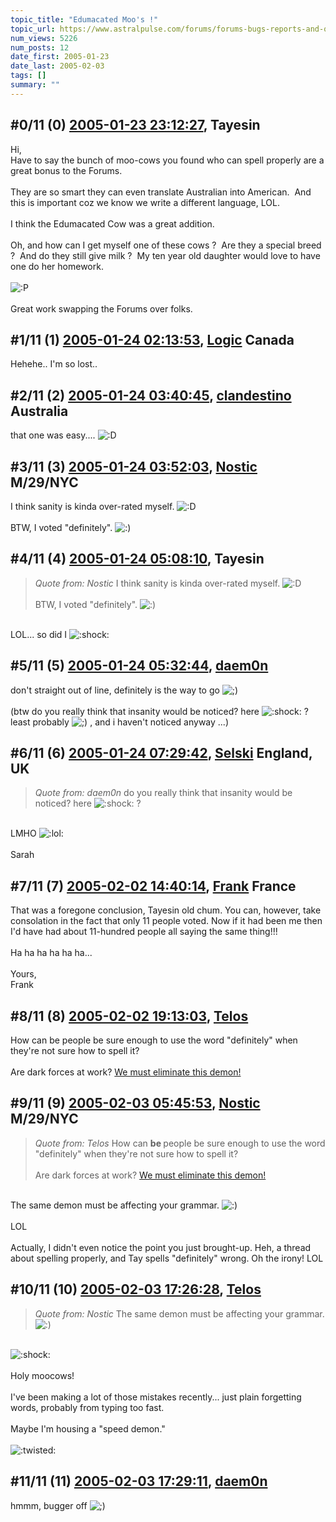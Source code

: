 ```yaml
---
topic_title: "Edumacated Moo's !"
topic_url: https://www.astralpulse.com/forums/forums-bugs-reports-and-questions/edumacated-moo-s-%21
num_views: 5226
num_posts: 12
date_first: 2005-01-23
date_last: 2005-02-03
tags: []
summary: ""
---
```


## \#0/11 (0) [2005-01-23 23:12:27](https://www.astralpulse.com/forums/index.php?msg=144525), Tayesin  ##
<section>
Hi,
<br>
Have to say the bunch of moo-cows you found who can spell properly are a great bonus to the Forums.
<br>
<br>
They are so smart they can even translate Australian into American.  And this is important coz we know we write a different language, LOL.
<br>
<br>
I think the Edumacated Cow was a great addition.
<br>
<br>
Oh, and how can I get myself one of these cows ?  Are they a special breed ?  And do they still give milk ?  My ten year old daughter would love to have one do her homework.
<br>
<br>
<img alt=":P" class="smiley" src="https://www.astralpulse.com/forums/Smileys/fugue/tongue.png" title="Tongue"/>
<br>
<br>
Great work swapping the Forums over folks.
</section>

## \#1/11 (1) [2005-01-24 02:13:53](https://www.astralpulse.com/forums/index.php?msg=144542), [Logic](https://www.astralpulse.com/forums/profile/?u=3578) Canada ##
<section>
Hehehe.. I'm so lost..
</section>

## \#2/11 (2) [2005-01-24 03:40:45](https://www.astralpulse.com/forums/index.php?msg=144548), [clandestino](https://www.astralpulse.com/forums/profile/?u=691) Australia ##
<section>
that one was easy....
<img alt=":D" class="smiley" src="https://www.astralpulse.com/forums/Smileys/fugue/cheesy.png" title="Cheesy"/>
</section>

## \#3/11 (3) [2005-01-24 03:52:03](https://www.astralpulse.com/forums/index.php?msg=144549), [Nostic](https://www.astralpulse.com/forums/profile/?u=7144) M/29/NYC ##
<section>
I think sanity is kinda over-rated myself.
<img alt=":D" class="smiley" src="https://www.astralpulse.com/forums/Smileys/fugue/cheesy.png" title="Cheesy"/>
<br>
<br>
BTW, I voted "definitely".
<img alt=":)" class="smiley" src="https://www.astralpulse.com/forums/Smileys/fugue/smiley.png" title="Smiley"/>
</section>

## \#4/11 (4) [2005-01-24 05:08:10](https://www.astralpulse.com/forums/index.php?msg=144555), Tayesin  ##
<section>
<blockquote class="bbc_standard_quote">
 <cite>
  Quote from: Nostic
 </cite>
 I think sanity is kinda over-rated myself.
 <img alt=":D" class="smiley" src="https://www.astralpulse.com/forums/Smileys/fugue/cheesy.png" title="Cheesy"/>
 <br>
 <br>
 BTW, I voted "definitely".
 <img alt=":)" class="smiley" src="https://www.astralpulse.com/forums/Smileys/fugue/smiley.png" title="Smiley"/>
</blockquote>
<br>
LOL... so did I
<img alt=":shock:" class="smiley" src="https://www.astralpulse.com/forums/Smileys/fugue/shocked.png" title="Shocked"/>
</section>

## \#5/11 (5) [2005-01-24 05:32:44](https://www.astralpulse.com/forums/index.php?msg=144556), [daem0n](https://www.astralpulse.com/forums/profile/?u=6303)  ##
<section>
don't straight out of line, definitely is the way to go
<img alt=";)" class="smiley" src="https://www.astralpulse.com/forums/Smileys/fugue/wink.png" title="Wink"/>
<br>
<br>
(btw do you really think that insanity would be noticed? here
<img alt=":shock:" class="smiley" src="https://www.astralpulse.com/forums/Smileys/fugue/shocked.png" title="Shocked"/>
? least probably
<img alt=";)" class="smiley" src="https://www.astralpulse.com/forums/Smileys/fugue/wink.png" title="Wink"/>
, and i haven't noticed anyway ...)
</section>

## \#6/11 (6) [2005-01-24 07:29:42](https://www.astralpulse.com/forums/index.php?msg=144565), [Selski](https://www.astralpulse.com/forums/profile/?u=6012) England, UK ##
<section>
<blockquote class="bbc_standard_quote">
 <cite>
  Quote from: daem0n
 </cite>
 do you really think that insanity would be noticed? here
 <img alt=":shock:" class="smiley" src="https://www.astralpulse.com/forums/Smileys/fugue/shocked.png" title="Shocked"/>
 ?
</blockquote>
<br>
LMHO
<img alt=":lol:" class="smiley" src="https://www.astralpulse.com/forums/Smileys/fugue/cheesy.png" title="Cheesy"/>
<br>
<br>
Sarah
</section>

## \#7/11 (7) [2005-02-02 14:40:14](https://www.astralpulse.com/forums/index.php?msg=146519), [Frank](https://www.astralpulse.com/forums/profile/?u=359) France ##
<section>
That was a foregone conclusion, Tayesin old chum. You can, however, take consolation in the fact that only 11 people voted. Now if it had been me then I'd have had about 11-hundred people all saying the same thing!!!
<br>
<br>
Ha ha ha ha ha ha...
<br>
<br>
Yours,
<br>
Frank
</section>

## \#8/11 (8) [2005-02-02 19:13:03](https://www.astralpulse.com/forums/index.php?msg=146584), [Telos](https://www.astralpulse.com/forums/profile/?u=6496)  ##
<section>
How can be people be sure enough to use the word "definitely" when they're not sure how to spell it?
<br>
<br>
Are dark forces at work?
<a class="bbc_link" href="http://www.astralpulse.com/forums/viewtopic.php?t=15761&amp;start=10" rel="noopener" target="_blank">
 We must eliminate this demon!
</a>
</section>

## \#9/11 (9) [2005-02-03 05:45:53](https://www.astralpulse.com/forums/index.php?msg=146690), [Nostic](https://www.astralpulse.com/forums/profile/?u=7144) M/29/NYC ##
<section>
<blockquote class="bbc_standard_quote">
 <cite>
  Quote from: Telos
 </cite>
 How can
 <b>
  be
 </b>
 people be sure enough to use the word "definitely" when they're not sure how to spell it?
 <br>
 <br>
 Are dark forces at work?
 <a class="bbc_link" href="http://www.astralpulse.com/forums/viewtopic.php?t=15761&amp;start=10" rel="noopener" target="_blank">
  We must eliminate this demon!
 </a>
</blockquote>
<br>
The same demon must be affecting your grammar.
<img alt=":)" class="smiley" src="https://www.astralpulse.com/forums/Smileys/fugue/smiley.png" title="Smiley"/>
<br>
<br>
LOL
<br>
<br>
Actually, I didn't even notice the point you just brought-up. Heh, a thread about spelling properly, and Tay spells "definitely" wrong. Oh the irony! LOL
</section>

## \#10/11 (10) [2005-02-03 17:26:28](https://www.astralpulse.com/forums/index.php?msg=146864), [Telos](https://www.astralpulse.com/forums/profile/?u=6496)  ##
<section>
<blockquote class="bbc_standard_quote">
 <cite>
  Quote from: Nostic
 </cite>
 The same demon must be affecting your grammar.
 <img alt=":)" class="smiley" src="https://www.astralpulse.com/forums/Smileys/fugue/smiley.png" title="Smiley"/>
</blockquote>
<br>
<img alt=":shock:" class="smiley" src="https://www.astralpulse.com/forums/Smileys/fugue/shocked.png" title="Shocked"/>
<br>
<br>
Holy moocows!
<br>
<br>
I've been making a lot of those mistakes recently... just plain forgetting words, probably from typing too fast.
<br>
<br>
Maybe I'm housing a "speed demon."
<br>
<br>
<img alt=":twisted:" class="smiley" src="https://www.astralpulse.com/forums/Smileys/fugue/evil.png" title="evil"/>
</section>

## \#11/11 (11) [2005-02-03 17:29:11](https://www.astralpulse.com/forums/index.php?msg=146866), [daem0n](https://www.astralpulse.com/forums/profile/?u=6303)  ##
<section>
hmmm, bugger off
<img alt=";)" class="smiley" src="https://www.astralpulse.com/forums/Smileys/fugue/wink.png" title="Wink"/>
</section>